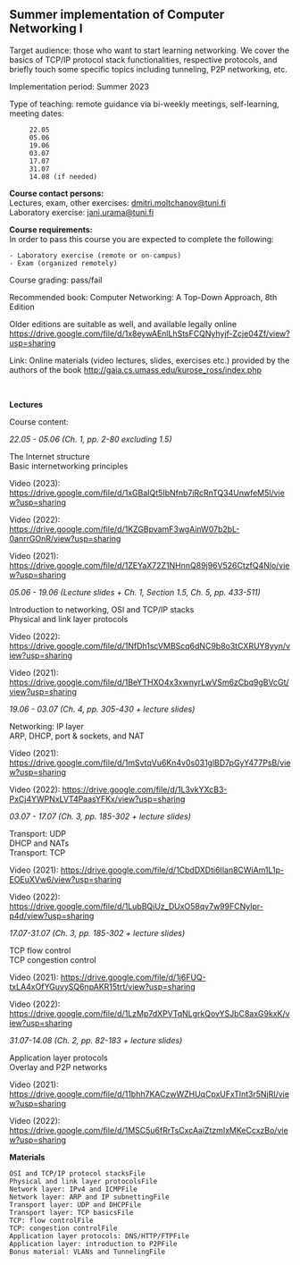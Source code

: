 ## Summer implementation of Computer Networking I

Target audience: those who want to start learning networking. We cover the basics of TCP/IP protocol stack functionalities, respective protocols, and briefly touch some specific topics including tunneling, P2P networking, etc.

Implementation period:  Summer 2023

Type of teaching: remote guidance via bi-weekly meetings, self-learning, meeting dates: 
```
     22.05
     05.06
     19.06
     03.07
     17.07
     31.07
     14.08 (if needed)
```

**Course contact persons:**  
Lectures, exam, other exercises: dmitri.moltchanov@tuni.fi  
Laboratory exercise: jani.urama@tuni.fi


**Course requirements:**  
In order to pass this course you are expected to complete the following:

    - Laboratory exercise (remote or on-campus)
    - Exam (organized remotely)


Course grading: pass/fail


Recommended book: Computer Networking: A Top-Down Approach, 8th Edition

Older editions are suitable as well, and available legally online https://drive.google.com/file/d/1x8eywAEnlLhStsFCQNyhyjf-Zcje04Zf/view?usp=sharing

Link: Online materials (video lectures, slides, exercises etc.) provided by the authors of the book http://gaia.cs.umass.edu/kurose_ross/index.php

<br>

**Lectures**  

Course content:

*22.05 - 05.06 (Ch. 1, pp. 2-80 excluding 1.5)*

The Internet structure  
Basic internetworking principles  
 
Video (2023): https://drive.google.com/file/d/1xGBaIQt5IbNfnb7iRcRnTQ34UnwfeM5l/view?usp=sharing

Video (2022): https://drive.google.com/file/d/1KZGBpvamF3wgAinW07b2bL-0anrrGOnR/view?usp=sharing

Video (2021): https://drive.google.com/file/d/1ZEYaX72Z1NHnnQ89j96V526CtzfQ4Nlo/view?usp=sharing


*05.06 - 19.06 (Lecture slides + Ch. 1, Section 1.5, Ch. 5, pp. 433-511)* 

Introduction to networking, OSI and TCP/IP stacks   
Physical and link layer protocols  

Video (2022): https://drive.google.com/file/d/1NfDh1scVMBScq6dNC9b8o3tCXRUY8yyn/view?usp=sharing

Video (2021): https://drive.google.com/file/d/1BeYTHXO4x3xwnyrLwVSm6zCbq9gBVcGt/view?usp=sharing


*19.06 - 03.07 (Ch. 4, pp. 305-430 + lecture slides)*

Networking: IP layer  
ARP, DHCP, port & sockets, and NAT  

Video (2021): https://drive.google.com/file/d/1mSvtqVu6Kn4v0s031glBD7pGyY477PsB/view?usp=sharing

Video (2022): https://drive.google.com/file/d/1L3vkYXcB3-PxCj4YWPNxLVT4PaasYFKx/view?usp=sharing


*03.07 - 17.07 (Ch. 3, pp. 185-302 + lecture slides)*

Transport: UDP  
DHCP and NATs  
Transport: TCP  

Video (2021): https://drive.google.com/file/d/1CbdDXDti6Ilan8CWiAm1L1p-EOEuXVw6/view?usp=sharing

Video (2022): https://drive.google.com/file/d/1LubBQiUz_DUxO58qy7w99FCNyIpr-p4d/view?usp=sharing


*17.07-31.07 (Ch. 3, pp. 185-302 + lecture slides)*

TCP flow control  
TCP congestion control  

Video (2021): https://drive.google.com/file/d/1j6FUQ-txLA4xOfYGuvySQ6npAKR15trt/view?usp=sharing

Video (2022): https://drive.google.com/file/d/1LzMp7dXPVTqNLgrkQovYSJbC8axG9kxK/view?usp=sharing


*31.07-14.08 (Ch. 2, pp. 82-183 + lecture slides)*

Application layer protocols  
Overlay and P2P networks  

Video (2021): https://drive.google.com/file/d/11bhh7KACzwWZHUqCpxUFxTlnt3r5NjRI/view?usp=sharing

Video (2022): https://drive.google.com/file/d/1MSC5u6fRrTsCxcAaiZtzmIxMKeCcxzBo/view?usp=sharing


**Materials**
```
OSI and TCP/IP protocol stacksFile
Physical and link layer protocolsFile
Network layer: IPv4 and ICMPFile
Network layer: ARP and IP subnettingFile
Transport layer: UDP and DHCPFile
Transport layer: TCP basicsFile
TCP: flow controlFile
TCP: congestion controlFile
Application layer protocols: DNS/HTTP/FTPFile
Application layer: introduction to P2PFile
Bonus material: VLANs and TunnelingFile
```

